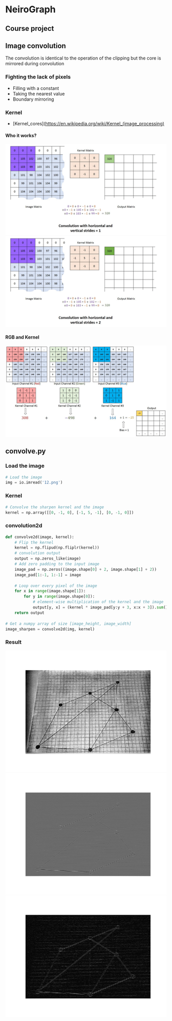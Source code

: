 # NeiroGraph
## Course project

## Image convolution
The convolution is identical to the operation of the clipping but the core is mirrored during convolution

### Fighting the lack of pixels
* Filling with a constant
* Taking the nearest value
* Boundary mirroring

### Kernel
- [Kernel_cores](https://en.wikipedia.org/wiki/Kernel_(image_processing)

#### Who it works?
<img src='stride1.gif'>

<img src='stride2.gif'>

#### RGB and Kernel
<img src='rgb.gif'>

## convolve.py
### Load the image 
```python
# Load the image
img = io.imread('12.png')
```
### Kernel
```python
# Convolve the sharpen kernel and the image
kernel = np.array([[0, -1, 0], [-1, 5, -1], [0, -1, 0]])
```
### convolution2d
```python
def convolve2d(image, kernel):
    # Flip the kernel
    kernel = np.flipud(np.fliplr(kernel))
    # convolution output
    output = np.zeros_like(image)
    # Add zero padding to the input image
    image_pad = np.zeros((image.shape[0] + 2, image.shape[1] + 2))
    image_pad[1:-1, 1:-1] = image

    # Loop over every pixel of the image
    for x in range(image.shape[1]):
        for y in range(image.shape[0]):
            # element-wise multiplication of the kernel and the image
            output[y, x] = (kernel * image_pad[y:y + 3, x:x + 3]).sum()
    return output

# Get a numpy array of size [image_height, image_width]
image_sharpen = convolve2d(img, kernel)
```
### Result
<img src='orig.png'>

<img src='gray.png'>

<img src='black.png'>
